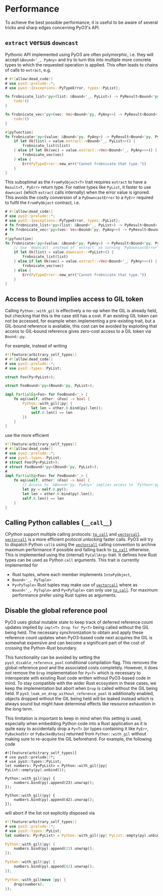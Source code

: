 # Performance

To achieve the best possible performance, it is useful to be aware of several tricks and sharp edges concerning PyO3's API.

## `extract` versus `downcast`

Pythonic API implemented using PyO3 are often polymorphic, i.e. they will accept `&Bound<'_, PyAny>` and try to turn this into multiple more concrete types to which the requested operation is applied. This often leads to chains of calls to `extract`, e.g.

```rust
# #![allow(dead_code)]
# use pyo3::prelude::*;
# use pyo3::{exceptions::PyTypeError, types::PyList};

fn frobnicate_list<'py>(list: &Bound<'_, PyList>) -> PyResult<Bound<'py, PyAny>> {
    todo!()
}

fn frobnicate_vec<'py>(vec: Vec<Bound<'py, PyAny>>) -> PyResult<Bound<'py, PyAny>> {
    todo!()
}

#[pyfunction]
fn frobnicate<'py>(value: &Bound<'py, PyAny>) -> PyResult<Bound<'py, PyAny>> {
    if let Ok(list) = value.extract::<Bound<'_, PyList>>() {
        frobnicate_list(&list)
    } else if let Ok(vec) = value.extract::<Vec<Bound<'_, PyAny>>>() {
        frobnicate_vec(vec)
    } else {
        Err(PyTypeError::new_err("Cannot frobnicate that type."))
    }
}
```

This suboptimal as the `FromPyObject<T>` trait requires `extract` to have a `Result<T, PyErr>` return type. For native types like `PyList`, it faster to use `downcast` (which `extract` calls internally) when the error value is ignored. This avoids the costly conversion of a `PyDowncastError` to a `PyErr` required to fulfil the `FromPyObject` contract, i.e.

```rust
# #![allow(dead_code)]
# use pyo3::prelude::*;
# use pyo3::{exceptions::PyTypeError, types::PyList};
# fn frobnicate_list<'py>(list: &Bound<'_, PyList>) -> PyResult<Bound<'py, PyAny>> { todo!() }
# fn frobnicate_vec<'py>(vec: Vec<Bound<'py, PyAny>>) -> PyResult<Bound<'py, PyAny>> { todo!() }
#
#[pyfunction]
fn frobnicate<'py>(value: &Bound<'py, PyAny>) -> PyResult<Bound<'py, PyAny>> {
    // Use `downcast` instead of `extract` as turning `PyDowncastError` into `PyErr` is quite costly.
    if let Ok(list) = value.downcast::<PyList>() {
        frobnicate_list(list)
    } else if let Ok(vec) = value.extract::<Vec<Bound<'_, PyAny>>>() {
        frobnicate_vec(vec)
    } else {
        Err(PyTypeError::new_err("Cannot frobnicate that type."))
    }
}
```

## Access to Bound implies access to GIL token

Calling `Python::with_gil` is effectively a no-op when the GIL is already held, but checking that this is the case still has a cost. If an existing GIL token can not be accessed, for example when implementing a pre-existing trait, but a GIL-bound reference is available, this cost can be avoided by exploiting that access to GIL-bound reference gives zero-cost access to a GIL token via `Bound::py`.

For example, instead of writing

```rust
#![feature(arbitrary_self_types)]
# #![allow(dead_code)]
# use pyo3::prelude::*;
# use pyo3::types::PyList;

struct Foo(Py<PyList>);

struct FooBound<'py>(Bound<'py, PyList>);

impl PartialEq<Foo> for FooBound<'_> {
    fn eq(&self, other: &Foo) -> bool {
        Python::with_gil(|py| {
            let len = other.0.bind(py).len();
            self.0.len() == len
        })
    }
}
```

use the more efficient

```rust
#![feature(arbitrary_self_types)]
# #![allow(dead_code)]
# use pyo3::prelude::*;
# use pyo3::types::PyList;
# struct Foo(Py<PyList>);
# struct FooBound<'py>(Bound<'py, PyList>);
#
impl PartialEq<Foo> for FooBound<'_> {
    fn eq(&self, other: &Foo) -> bool {
        // Access to `&Bound<'py, PyAny>` implies access to `Python<'py>`.
        let py = self.0.py();
        let len = other.0.bind(py).len();
        self.0.len() == len
    }
}
```

## Calling Python callables (`__call__`)
CPython support multiple calling protocols: [`tp_call`] and [`vectorcall`]. [`vectorcall`] is a more efficient protocol unlocking faster calls.
PyO3 will try to dispatch Python `call`s using the [`vectorcall`] calling convention to archive maximum performance if possible and falling back to [`tp_call`] otherwise.
This is implemented using the (internal) `PyCallArgs` trait. It defines how Rust types can be used as Python `call` arguments. This trait is currently implemented for
- Rust tuples, where each member implements `IntoPyObject`,
- `Bound<'_, PyTuple>`
- `Py<PyTuple>`
Rust tuples may make use of [`vectorcall`] where as `Bound<'_, PyTuple>` and `Py<PyTuple>` can only use [`tp_call`]. For maximum performance prefer using Rust tuples as arguments.


[`tp_call`]: https://docs.python.org/3/c-api/call.html#the-tp-call-protocol
[`vectorcall`]: https://docs.python.org/3/c-api/call.html#the-vectorcall-protocol

## Disable the global reference pool

PyO3 uses global mutable state to keep track of deferred reference count updates implied by `impl<T> Drop for Py<T>` being called without the GIL being held. The necessary synchronization to obtain and apply these reference count updates when PyO3-based code next acquires the GIL is somewhat expensive and can become a significant part of the cost of crossing the Python-Rust boundary.

This functionality can be avoided by setting the `pyo3_disable_reference_pool` conditional compilation flag. This removes the global reference pool and the associated costs completely. However, it does _not_ remove the `Drop` implementation for `Py<T>` which is necessary to interoperate with existing Rust code written without PyO3-based code in mind. To stay compatible with the wider Rust ecosystem in these cases, we keep the implementation but abort when `Drop` is called without the GIL being held. If `pyo3_leak_on_drop_without_reference_pool` is additionally enabled, objects dropped without the GIL being held will be leaked instead which is always sound but might have determinal effects like resource exhaustion in the long term.

This limitation is important to keep in mind when this setting is used, especially when embedding Python code into a Rust application as it is quite easy to accidentally drop a `Py<T>` (or types containing it like `PyErr`, `PyBackedStr` or `PyBackedBytes`) returned from `Python::with_gil` without making sure to re-acquire the GIL beforehand. For example, the following code

```rust,ignore
#![feature(arbitrary_self_types)]
# use pyo3::prelude::*;
# use pyo3::types::PyList;
let numbers: Py<PyList> = Python::with_gil(|py| PyList::empty(py).unbind());

Python::with_gil(|py| {
    numbers.bind(py).append(23).unwrap();
});

Python::with_gil(|py| {
    numbers.bind(py).append(42).unwrap();
});
```

will abort if the list not explicitly disposed via

```rust
#![feature(arbitrary_self_types)]
# use pyo3::prelude::*;
# use pyo3::types::PyList;
let numbers: Py<PyList> = Python::with_gil(|py| PyList::empty(py).unbind());

Python::with_gil(|py| {
    numbers.bind(py).append(23).unwrap();
});

Python::with_gil(|py| {
    numbers.bind(py).append(42).unwrap();
});

Python::with_gil(move |py| {
    drop(numbers);
});
```

[conditional-compilation]: https://doc.rust-lang.org/reference/conditional-compilation.html
